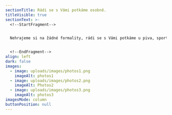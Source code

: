```yaml
---
sectionTitle: Rádi se s Vámi potkáme osobně.
titleVisible: true
sectionText: >-
  <!--StartFragment-->


  Nehrajeme si na žádné formality, rádi se s Vámi potkáme u piva, sportu nebo na jiné akci.


  <!--EndFragment-->
align: left
dark: false
images:
  - image: uploads/images/photos1.png
    imageAlt: photos1
  - image: uploads/images/photos2.png
    imageAlt: Photos2
  - image: uploads/images/photos3.png
    imageAlt: photos3
imagesMode: column
buttonPosition: null
---
```

